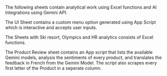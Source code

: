 The following sheets contain analytical work using Excel functions and AI Integrations using Gemini API.

The UI Sheet contains a custom menu option generated using App Script which is interactive and accepts user inputs.

The Sheets with Ski resort, Olympics and HR analytics consists of Excel functions.

The Product Review sheet contains an App script that lists the available Gemini models, analysis the sentiments of every product, and translates the feedback in French from the Gemini Model. The script also scrapes every first letter of the Product in a seperate column.
